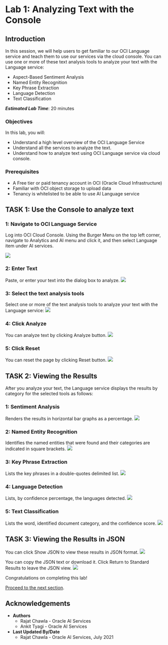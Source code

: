 # Lab 1: Analyzing Text with the Console

## Introduction

In this session, we will help users to get familiar to our OCI Language service and teach them to use our services via the cloud console.
You can use one or more of these text analysis tools to analyze your text with the Language service:
- Aspect-Based Sentiment Analysis
- Named Entity Recognition
- Key Phrase Extraction
- Language Detection
- Text Classification

***Estimated Lab Time***: 20 minutes

### Objectives

In this lab, you will:
- Understand a high level overview of the OCI Language Service
- Understand all the services to analyze the text.
- Understand how to analyze text using OCI Language service via cloud console.
### Prerequisites
- A Free tier or paid tenancy account in OCI (Oracle Cloud Infrastructure)
- Familiar with OCI object storage to upload data
- Tenancy is whitelisted to be able to use AI Language service


## **TASK 1:** Use the Console to analyze text

### 1: Navigate to OCI Language Service

Log into OCI Cloud Console. Using the Burger Menu on the top left corner, navigate to Analytics and AI menu and click it, and then select Language item under AI services.

![](./images/navigate-to-ai-langauge-menu.png " ")

### 2: Enter Text

Paste, or enter your text into the dialog box to analyze.
![](./images/text-box.png " ")


### 3: Select the text analysis tools

Select one or more of the text analysis tools to analyze your text with the Language service:
![](./images/lang-services.png " ")

### 4: Click Analyze

You can analyze text by clicking Analyze button.
![](./images/analyze-button.png " ")

### 5: Click Reset

You can reset the page by clicking Reset button.
![](./images/reset-button.png " ")

## **TASK 2:** Viewing the Results

After you analyze your text, the Language service displays the results by category for the selected tools as follows:

### 1: Sentiment Analysis

Renders the results in horizontal bar graphs as a percentage.
![](./images/sentiment-result.png " ")

### 2: Named Entity Recognition

Identifies the named entities that were found and their categories are indicated in square brackets.
![](./images/ner-result.png " ")

### 3: Key Phrase Extraction

Lists the key phrases in a double-quotes delimited list.
![](./images/kpe-result.png " ")

### 4: Language Detection

Lists, by confidence percentage, the languages detected.
![](./images/lang-result.png " ")

### 5: Text Classification

Lists the word, identified document category, and the confidence score.
![](./images/text-result.png " ")

## **TASK 3:** Viewing the Results in JSON

You can click Show JSON to view these results in JSON format. 
![](./images/show-json-button.png " ")

You can copy the JSON text or download it. Click Return to Standard Results to leave the JSON view. 
![](./images/copy-download-button.png " ")



Congratulations on completing this lab!

[Proceed to the next section](#next).

## Acknowledgements
* **Authors**
    * Rajat Chawla  - Oracle AI Services
    * Ankit Tyagi -  Oracle AI Services
* **Last Updated By/Date**
    * Rajat Chawla  - Oracle AI Services, July 2021